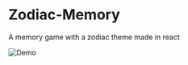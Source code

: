 # Zodiac-Memory
A memory game with a zodiac theme made in react

![Demo](https://user-images.githubusercontent.com/21362269/39227588-bcc8ce34-4859-11e8-95e5-37b17046a081.gif)
